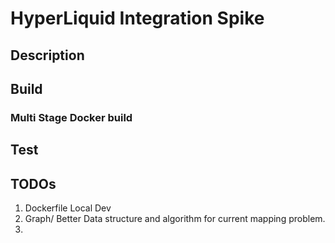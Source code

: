 # HyperLiquid Integration Spike

## Description

## Build

### Multi Stage Docker build



## Test

## TODOs

1. Dockerfile Local Dev
2. Graph/ Better Data structure and algorithm for current mapping problem.
3. 

